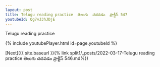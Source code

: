 ```yaml
---
layout: post
title: Telugu reading practice  తెలుగు  చదవడం  ప్రాక్టీస్ 547
youtubeId: Qg7vJ3hJDjE
---
```

 
 
Telugu reading practice
 
 
 
 
 


{% include youtubePlayer.html id=page.youtubeId %}
 
[Next]({{ site.baseurl }}{% link  split1/_posts/2022-03-17-Telugu reading practice  తెలుగు  చదవడం  ప్రాక్టీస్ 546.md%})
 

